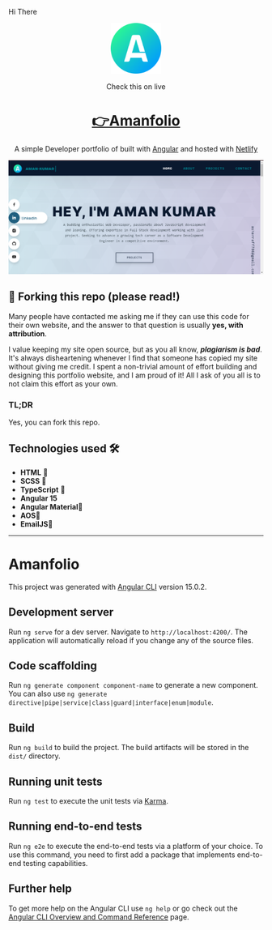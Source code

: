 Hi There
<div align="center">
  <img alt="Logo" src="./src/assets/img/icon.png" width="100" />
</div>
<div align="center">
  <p>Check this on live</p>
</div>
<h1 align="center">
     <a href="">👉Amanfolio</a>
     </h1>
<p align="center">
  A simple Developer portfolio of built with <a href="https://angular.io/" target="_blank">Angular</a> and hosted with <a href="https://www.netlify.com/" target="_blank">Netlify</a>
</p>

![demo](./src/assets/img/demo.png)

## 🚨 Forking this repo (please read!)

Many people have contacted me asking me if they can use this code for their own website, and the answer to that question is usually **yes, with attribution**.

I value keeping my site open source, but as you all know, _**plagiarism is bad**_. It's always disheartening whenever I find that someone has copied my site without giving me credit. I spent a non-trivial amount of effort building and designing this portfolio website, and I am proud of it! All I ask of you all is to not claim this effort as your own.

### TL;DR

Yes, you can fork this repo.

## Technologies used 🛠️

- **HTML** 🚀
- **SCSS** 🚀
- **TypeScript** 🚀
- **Angular 15**
- **Angular Material**🚀
- **AOS**🚀
- **EmailJS**🚀

---

# Amanfolio

This project was generated with [Angular CLI](https://github.com/angular/angular-cli) version 15.0.2.

## Development server

Run `ng serve` for a dev server. Navigate to `http://localhost:4200/`. The application will automatically reload if you change any of the source files.

## Code scaffolding

Run `ng generate component component-name` to generate a new component. You can also use `ng generate directive|pipe|service|class|guard|interface|enum|module`.

## Build

Run `ng build` to build the project. The build artifacts will be stored in the `dist/` directory.

## Running unit tests

Run `ng test` to execute the unit tests via [Karma](https://karma-runner.github.io).

## Running end-to-end tests

Run `ng e2e` to execute the end-to-end tests via a platform of your choice. To use this command, you need to first add a package that implements end-to-end testing capabilities.

## Further help

To get more help on the Angular CLI use `ng help` or go check out the [Angular CLI Overview and Command Reference](https://angular.io/cli) page.
